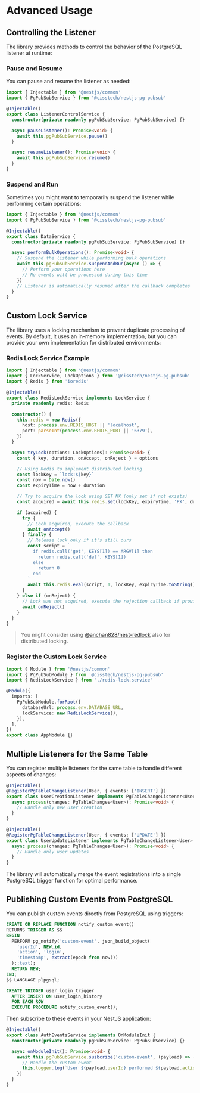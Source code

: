 # Advanced Usage

## Controlling the Listener

The library provides methods to control the behavior of the PostgreSQL listener at runtime:

### Pause and Resume

You can pause and resume the listener as needed:

```typescript
import { Injectable } from '@nestjs/common'
import { PgPubSubService } from '@cisstech/nestjs-pg-pubsub'

@Injectable()
export class ListenerControlService {
  constructor(private readonly pgPubSubService: PgPubSubService) {}

  async pauseListener(): Promise<void> {
    await this.pgPubSubService.pause()
  }

  async resumeListener(): Promise<void> {
    await this.pgPubSubService.resume()
  }
}
```

### Suspend and Run

Sometimes you might want to temporarily suspend the listener while performing certain operations:

```typescript
import { Injectable } from '@nestjs/common'
import { PgPubSubService } from '@cisstech/nestjs-pg-pubsub'

@Injectable()
export class DataService {
  constructor(private readonly pgPubSubService: PgPubSubService) {}

  async performBulkOperations(): Promise<void> {
    // Suspend the listener while performing bulk operations
    await this.pgPubSubService.suspendAndRun(async () => {
      // Perform your operations here
      // No events will be processed during this time
    })
    // Listener is automatically resumed after the callback completes
  }
}
```

## Custom Lock Service

The library uses a locking mechanism to prevent duplicate processing of events. By default, it uses an in-memory implementation, but you can provide your own implementation for distributed environments:

### Redis Lock Service Example

```typescript
import { Injectable } from '@nestjs/common'
import { LockService, LockOptions } from '@cisstech/nestjs-pg-pubsub'
import { Redis } from 'ioredis'

@Injectable()
export class RedisLockService implements LockService {
  private readonly redis: Redis

  constructor() {
    this.redis = new Redis({
      host: process.env.REDIS_HOST || 'localhost',
      port: parseInt(process.env.REDIS_PORT || '6379'),
    })
  }

  async tryLock(options: LockOptions): Promise<void> {
    const { key, duration, onAccept, onReject } = options

    // Using Redis to implement distributed locking
    const lockKey = `lock:${key}`
    const now = Date.now()
    const expiryTime = now + duration

    // Try to acquire the lock using SET NX (only set if not exists)
    const acquired = await this.redis.set(lockKey, expiryTime, 'PX', duration, 'NX')

    if (acquired) {
      try {
        // Lock acquired, execute the callback
        await onAccept()
      } finally {
        // Release lock only if it's still ours
        const script = `
          if redis.call('get', KEYS[1]) == ARGV[1] then
            return redis.call('del', KEYS[1])
          else
            return 0
          end
        `
        await this.redis.eval(script, 1, lockKey, expiryTime.toString())
      }
    } else if (onReject) {
      // Lock was not acquired, execute the rejection callback if provided
      await onReject()
    }
  }
}
```

> You might consider using [@anchan828/nest-redlock](https://www.npmjs.com/package/@anchan828/nest-redlock) also for distributed locking.

### Register the Custom Lock Service

```typescript
import { Module } from '@nestjs/common'
import { PgPubSubModule } from '@cisstech/nestjs-pg-pubsub'
import { RedisLockService } from './redis-lock.service'

@Module({
  imports: [
    PgPubSubModule.forRoot({
      databaseUrl: process.env.DATABASE_URL,
      lockService: new RedisLockService(),
    }),
  ],
})
export class AppModule {}
```

## Multiple Listeners for the Same Table

You can register multiple listeners for the same table to handle different aspects of changes:

```typescript
@Injectable()
@RegisterPgTableChangeListener(User, { events: ['INSERT'] })
export class UserCreationListener implements PgTableChangeListener<User> {
  async process(changes: PgTableChanges<User>): Promise<void> {
    // Handle only new user creation
  }
}

@Injectable()
@RegisterPgTableChangeListener(User, { events: ['UPDATE'] })
export class UserUpdateListener implements PgTableChangeListener<User> {
  async process(changes: PgTableChanges<User>): Promise<void> {
    // Handle only user updates
  }
}
```

The library will automatically merge the event registrations into a single PostgreSQL trigger function for optimal performance.

## Publishing Custom Events from PostgreSQL

You can publish custom events directly from PostgreSQL using triggers:

```sql
CREATE OR REPLACE FUNCTION notify_custom_event()
RETURNS TRIGGER AS $$
BEGIN
  PERFORM pg_notify('custom-event', json_build_object(
    'userId', NEW.id,
    'action', 'login',
    'timestamp', extract(epoch from now())
  )::text);
  RETURN NEW;
END;
$$ LANGUAGE plpgsql;

CREATE TRIGGER user_login_trigger
  AFTER INSERT ON user_login_history
  FOR EACH ROW
  EXECUTE PROCEDURE notify_custom_event();
```

Then subscribe to these events in your NestJS application:

```typescript
@Injectable()
export class AuthEventsService implements OnModuleInit {
  constructor(private readonly pgPubSubService: PgPubSubService) {}

  async onModuleInit(): Promise<void> {
    await this.pgPubSubService.susbcribe('custom-event', (payload) => {
      // Handle the custom event
      this.logger.log(`User ${payload.userId} performed ${payload.action}`)
    })
  }
}
```
